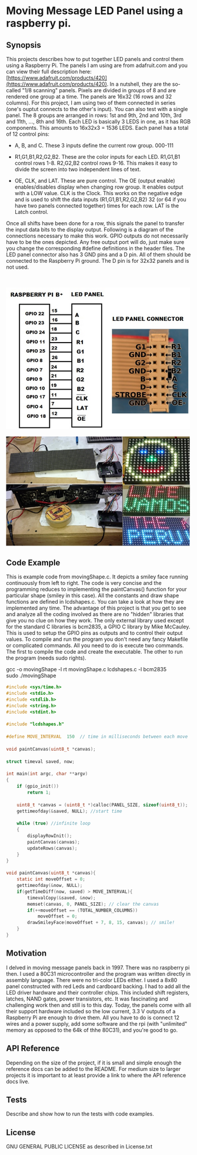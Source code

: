 # Moving Message LED Panel using a raspberry pi.

## Synopsis

This projects describes how to put together LED panels and control them using a Raspberry Pi. The panels I am using are from adafruit.com and you can view their full description here: [https://www.adafruit.com/products/420](https://www.adafruit.com/products/420).
In a nutshell, they are the so-called "1/8 scanning" panels. Pixels are divided in groups of 8 and are rendered one group at a time. The panels are 16x32 (16 rows and 32 columns). For this project, I am using two of them connected in series (one's ouptut connects to the other's input). You can also test with a single panel. The 8 groups are arranged in rows: 1st and 9th, 2nd and 10th, 3rd and 11th, ..., 8th and 16th.
Each LED is basically 3 LEDS in one, as it has RGB components. This amounts to 16x32x3 = 1536 LEDS.
Each panel has a total of 12 control pins:

* A, B, and C. These 3 inputs define the current row group. 000-111 

* R1,G1,B1,R2,G2,B2. These are the color inputs for each LED. R1,G1,B1 control rows 1-8. R2,G2,B2 control rows 9-16. This makes it easy to divide the screen into two independent lines of text.

* OE, CLK, and LAT. These are pure control. The OE (output enable) enables/disables display when changing row group. It enables output with a LOW value. CLK is the Clock. This works on the negative edge and is used to shift the data inputs (R1,G1,B1,R2,G2,B2) 32 (or 64 if you have two panels connected together) times for each row.
LAT is the Latch control. 

Once all shifts have been done for a row, this signals the panel to transfer the input data bits to the display output. Following is a diagram of the connections necessary to make this work. GPIO outputs do not necessarily have to be the ones depicted. Any free output port will do, just make sure you change the corresponding #define definitions in the header files. The LED panel connector also has 3 GND pins and a D pin. All of them should be connected to the Raspberry Pi ground. The D pin is for 32x32 panels and is not used.  

<br><br>
<img src="/images/connections.jpg" width="500">
<br><br>
<img src="/images/connections2.jpg" width="500">

## Code Example

This is example code from movingShape.c. It depicts a smiley face running continuously from left to right. The code is very concise and the programming reduces to implementing the paintCanvas() function for your particular shape (smiley in this case). All the constants and draw shape functions are defined in lcdshapes.c. You can take a look at how they are implemented any time. The advantage of this project is that you get to see and analyze all the coding involved as there are no "hidden" libraries that give you no clue on how they work. The only external library used except for the standard C libraries is bcm2835, a GPIO C library by Mike McCauley. This is used to setup the GPIO pins as outputs and to control their output values. 
To compile and run the program you don't need any fancy Makefile or complicated commands. All you need to do is execute two commands. The first to compile the code and create the executable. The other to run the program (needs sudo rights).

gcc -o movingShape -l rt movingShape.c lcdshapes.c -l bcm2835 <br>
sudo ./movingShape

```c
#include <sys/time.h>
#include <stdio.h>
#include <stdlib.h>
#include <string.h>
#include <stdint.h>

#include "lcdshapes.h"

#define MOVE_INTERVAL  150  // time in milliseconds between each move

void paintCanvas(uint8_t *canvas);

struct timeval saved, now;

int main(int argc, char **argv)
{
	if (gpio_init())
		return 1;

	uint8_t *canvas = (uint8_t *)calloc(PANEL_SIZE, sizeof(uint8_t));
	gettimeofday(&saved, NULL); //start time

	while (true) //infinite loop
	{
		displayRowInit();
		paintCanvas(canvas);
		updateRows(canvas);
	}
}

void paintCanvas(uint8_t *canvas){
	static int moveOffset = 0;
	gettimeofday(&now, NULL);
	if(getTimeDiff(now, saved) > MOVE_INTERVAL){
		timevalCopy(&saved, &now);
		memset(canvas, 0, PANEL_SIZE); // clear the canvas
		if(++moveOffset == (TOTAL_NUMBER_COLUMNS))
			moveOffset = 0;
		drawSmileyFace(moveOffset + 7, 8, 15, canvas); // smile!
	}
}
```
## Motivation

I delved in moving message panels back in 1997. There was no raspberry pi then. I used a 80C31 microcontroller and the program was written directly in assembly language. There were no tri-color LEDs either. I used a 8x80 panel constructed with red Leds and cardboard backing. I had to add all the LED driver hardware and their controller chips. This included shift registers, latches, NAND gates, power transistors, etc. It was fascinating and challenging work then and still is to this day. Today, the panels come with all their support hardware included so the low current, 3.3 V outputs of a Raspberry Pi are enough to drive them. All you have to do is connect 12 wires and a power supply, add some software and the rpi (with "unlimited" memory as opposed to the 64k of thhe 80C31), and you're good to go.

## API Reference

Depending on the size of the project, if it is small and simple enough the reference docs can be added to the README. For medium size to larger projects it is important to at least provide a link to where the API reference docs live.

## Tests

Describe and show how to run the tests with code examples.

## License

GNU GENERAL PUBLIC LICENSE as described in License.txt

